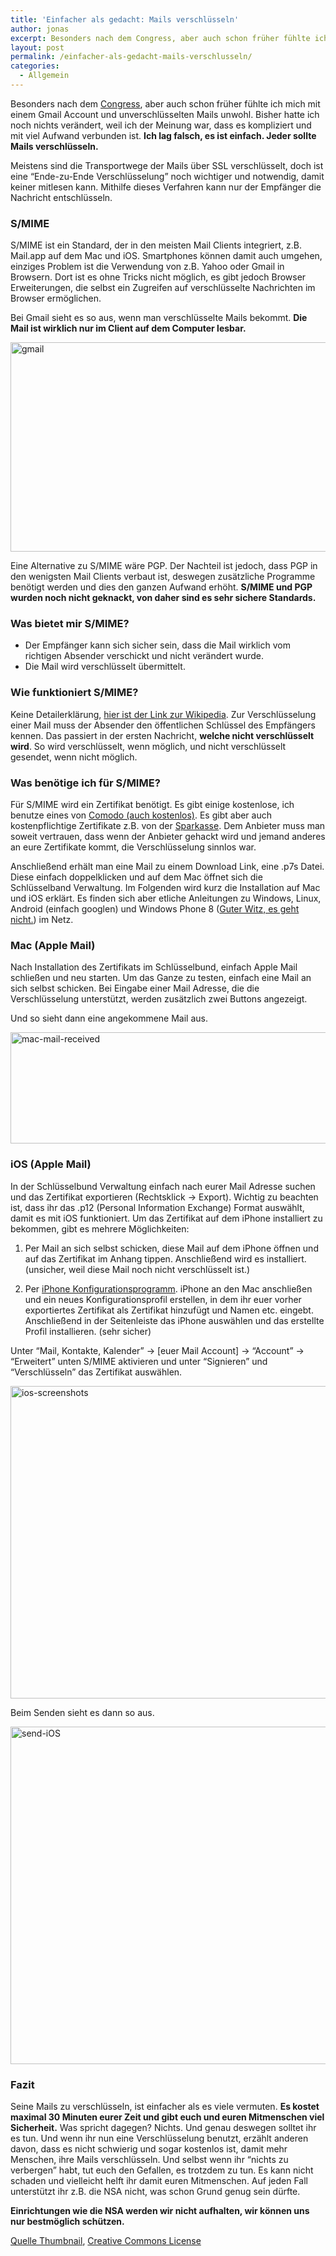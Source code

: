 ```yaml
---
title: 'Einfacher als gedacht: Mails verschlüsseln'
author: jonas
excerpt: Besonders nach dem Congress, aber auch schon früher fühlte ich mich mit einem Gmail Account und unverschlüsselten Mails unwohl. Bisher hatte ich noch nichts verändert, weil ich der Meinung war, dass es kompliziert und mit viel Aufwand verbunden ist. Ich lag falsch, es ist einfach. Jeder sollte Mails verschlüsseln.
layout: post
permalink: /einfacher-als-gedacht-mails-verschlusseln/
categories:
  - Allgemein
---
```

Besonders nach dem [Congress][1], aber auch schon früher fühlte ich mich mit einem Gmail Account und unverschlüsselten Mails unwohl. Bisher hatte ich noch nichts verändert, weil ich der Meinung war, dass es kompliziert und mit viel Aufwand verbunden ist. **Ich lag falsch, es ist einfach. Jeder sollte Mails verschlüsseln.**

Meistens sind die Transportwege der Mails über SSL verschlüsselt, doch ist eine &#8220;Ende-zu-Ende Verschlüsselung&#8221; noch wichtiger und notwendig, damit keiner mitlesen kann. Mithilfe dieses Verfahren kann nur der Empfänger die Nachricht entschlüsseln.

### S/MIME

S/MIME ist ein Standard, der in den meisten Mail Clients integriert, z.B. Mail.app auf dem Mac und iOS. Smartphones können damit auch umgehen, einziges Problem ist die Verwendung von z.B. Yahoo oder Gmail in Browsern. Dort ist es ohne Tricks nicht möglich, es gibt jedoch Browser Erweiterungen, die selbst ein Zugreifen auf verschlüsselte Nachrichten im Browser ermöglichen.

Bei Gmail sieht es so aus, wenn man verschlüsselte Mails bekommt. **Die Mail ist wirklich nur im Client auf dem Computer lesbar.**

[<img class="alignnone size-full wp-image-20" src="http://jonas.re/wp-content/uploads/2014/04/gmail.png" alt="gmail" width="520" height="335" data-responsive="20" />][2]

Eine Alternative zu S/MIME wäre PGP. Der Nachteil ist jedoch, dass PGP in den wenigsten Mail Clients verbaut ist, deswegen zusätzliche Programme benötigt werden und dies den ganzen Aufwand erhöht. **S/MIME und PGP wurden noch nicht geknackt, von daher sind es sehr sichere Standards.**

### Was bietet mir S/MIME?

  * Der Empfänger kann sich sicher sein, dass die Mail wirklich vom richtigen Absender verschickt und nicht verändert wurde.
  * Die Mail wird verschlüsselt übermittelt.

### Wie funktioniert S/MIME?

Keine Detailerklärung, [hier ist der Link zur Wikipedia][3]. Zur Verschlüsselung einer Mail muss der Absender den öffentlichen Schlüssel des Empfängers kennen. Das passiert in der ersten Nachricht, **welche nicht verschlüsselt wird**. So wird verschlüsselt, wenn möglich, und nicht verschlüsselt gesendet, wenn nicht möglich.

### Was benötige ich für S/MIME?

Für S/MIME wird ein Zertifikat benötigt. Es gibt einige kostenlose, ich benutze eines von [Comodo (auch kostenlos)][4]. Es gibt aber auch kostenpflichtige Zertifikate z.B. von der [Sparkasse][5]. Dem Anbieter muss man soweit vertrauen, dass wenn der Anbieter gehackt wird und jemand anderes an eure Zertifikate kommt, die Verschlüsselung sinnlos war.

Anschließend erhält man eine Mail zu einem Download Link, eine .p7s Datei. Diese einfach doppelklicken und auf dem Mac öffnet sich die Schlüsselband Verwaltung. Im Folgenden wird kurz die Installation auf Mac und iOS erklärt. Es finden sich aber etliche Anleitungen zu Windows, Linux, Android (einfach googlen) und Windows Phone 8 ([Guter Witz, es geht nicht.][6]) im Netz.

### Mac (Apple Mail)

Nach Installation des Zertifikats im Schlüsselbund, einfach Apple Mail schließen und neu starten. Um das Ganze zu testen, einfach eine Mail an sich selbst schicken. Bei Eingabe einer Mail Adresse, die die Verschlüsselung unterstützt, werden zusätzlich zwei Buttons angezeigt.

Und so sieht dann eine angekommene Mail aus.

[<img class="alignnone size-full wp-image-23" src="http://jonas.re/wp-content/uploads/2014/04/mac-mail-received.png" alt="mac-mail-received" width="742" height="178" data-responsive="23" />][7]

### iOS (Apple Mail)

In der Schlüsselbund Verwaltung einfach nach eurer Mail Adresse suchen und das Zertifikat exportieren (Rechtsklick -> Export). Wichtig zu beachten ist, dass ihr das .p12 (Personal Information Exchange) Format auswählt, damit es mit iOS funktioniert. Um das Zertifikat auf dem iPhone installiert zu bekommen, gibt es mehrere Möglichkeiten:

  1. Per Mail an sich selbst schicken, diese Mail auf dem iPhone öffnen und auf das Zertifikat im Anhang tippen. Anschließend wird es installiert. (unsicher, weil diese Mail noch nicht verschlüsselt ist.)</p> 
  2. Per [iPhone Konfigurationsprogramm][8]. iPhone an den Mac anschließen und ein neues Konfigurationsprofil erstellen, in dem ihr euer vorher exportiertes Zertifikat als Zertifikat hinzufügt und Namen etc. eingebt. Anschließend in der Seitenleiste das iPhone auswählen und das erstellte Profil installieren. (sehr sicher)

Unter &#8220;Mail, Kontakte, Kalender&#8221; -> [euer Mail Account] -> &#8220;Account&#8221; -> &#8220;Erweitert&#8221; unten S/MIME aktivieren und unter &#8220;Signieren&#8221; und &#8220;Verschlüsseln&#8221; das Zertifikat auswählen.

[<img class="alignnone size-full wp-image-21" src="http://jonas.re/wp-content/uploads/2014/04/ios-screenshots.png" alt="ios-screenshots" width="1280" height="500" data-responsive="21" />][9]

Beim Senden sieht es dann so aus.

[<img class="alignnone size-full wp-image-25" src="http://jonas.re/wp-content/uploads/2014/04/send-iOS.png" alt="send-iOS" width="645" height="540" data-responsive="25" />][10]

### Fazit

Seine Mails zu verschlüsseln, ist einfacher als es viele vermuten. **Es kostet maximal 30 Minuten eurer Zeit und gibt euch und euren Mitmenschen viel Sicherheit.** Was spricht dagegen? Nichts. Und genau deswegen solltet ihr es tun. Und wenn ihr nun eine Verschlüsselung benutzt, erzählt anderen davon, dass es nicht schwierig und sogar kostenlos ist, damit mehr Menschen, ihre Mails verschlüsseln. Und selbst wenn ihr &#8220;nichts zu verbergen&#8221; habt, tut euch den Gefallen, es trotzdem zu tun. Es kann nicht schaden und vielleicht helft ihr damit euren Mitmenschen. Auf jeden Fall unterstützt ihr z.B. die NSA nicht, was schon Grund genug sein dürfte.

**Einrichtungen wie die NSA werden wir nicht aufhalten, wir können uns nur bestmöglich schützen.**

[Quelle Thumbnail][11], [Creative Commons License][12]

 [1]: http://jonas.re/artikel/30c3
 [2]: http://jonas.re/wp-content/uploads/2014/04/gmail.png
 [3]: http://de.wikipedia.org/wiki/S/MIME
 [4]: http://www.comodo.com/home/email-security/free-email-certificate.php
 [5]: https://www.s-trust.de/produkte/email_zertifikat/
 [6]: http://social.msdn.microsoft.com/Forums/wpapps/en-US/f7f9d05c-1273-440d-8406-021e2ffaa8c1/how-to-create-an-smime-message-in-windows-phone-8
 [7]: http://jonas.re/wp-content/uploads/2014/04/mac-mail-received.png
 [8]: http://support.apple.com/kb/DL1465?viewlocale=de_DE
 [9]: http://jonas.re/wp-content/uploads/2014/04/ios-screenshots.png
 [10]: http://jonas.re/wp-content/uploads/2014/04/send-iOS.png
 [11]: http://www.flickr.com/photos/52811793@N02/9290580612/in/photolist-f9YDWm-dUdmAN-adznTJ-8ugpEY-bpXBVE-b64tiX-aZ6T88-db5CgZ-db5G9q-db5ELs-bwXa7M-bvgpXG-89HLXM-b5Qhdx-a4DeYU-9VGMy6-e8bVWw-9efNDk-aFcM7U-bJcmCV-bjEU6B-iLk5BT-bvtXeA-81YSTQ-9NeR4W-d7fd2f-bqh6Ns-cTyb9m-bKQjXt-8uRHPJ-8ErZXz-doDMuG-eeBugb-7WbQAM-abkHUX-9N1vUD-dABB41-d8iwHQ-8xu5pH-e2DYuC-7N9rAV-7NdrdN-fpRyy4-89jcWA-94a2R4-8nqPrt-8ntYGj-io2Nnz-9bznkB-gTzKvw-gUinRJ
 [12]: http://creativecommons.org/licenses/by-nc-sa/2.0/